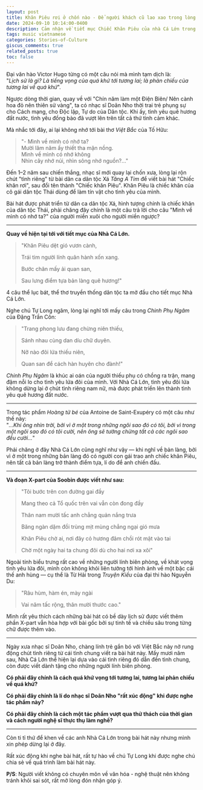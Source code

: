```yaml
---
layout: post
title: Khăn Piêu rơi ở chốn nào - Để người khách cũ lao xao trong lòng
date: 2024-09-10 10:14:00-0400
description: Cảm nhận về tiết mục Chiếc Khăn Piêu của nhà Cá Lớn trong chương trình ATVNCG 2024
tags: music vietnamese
categories: Stories-of-Culture
giscus_comments: true
related_posts: true
toc: false
---
```


Đại văn hào Victor Hugo từng có một câu nói mà mình tạm dịch là:  
"_Lịch sử là gì? Là tiếng vọng của quá khứ tới tương lai; là phản chiếu của tương lai về quá khứ_".

Ngược dòng thời gian, quay về với "Chín năm làm một Điện Biên/ Nên cành hoa đỏ nên thiên sử vàng", ta có nhạc sĩ Doãn Nho thời trai trẻ phụng sự cho Cách mạng, cho Độc lập, Tự do của Dân tộc. Khi ấy, tình yêu quê hương đất nước, tình yêu đồng bào đã vượt lên trên tất cả thứ tình cảm khác.

Mà nhắc tới đây, ai lại không nhớ tới bài thơ *Việt Bắc* của Tố Hữu:

> "- Mình về mình có nhớ ta?  
> Mười lăm năm ấy thiết tha mặn nồng.  
> Mình về mình có nhớ không  
> Nhìn cây nhớ núi, nhìn sông nhớ nguồn?..."

Đến 1–2 năm sau chiến thắng, nhạc sĩ mới quay lại chốn xưa, lòng lại rộn chút "tình riêng" từ bài dân ca dân tộc Xá *Tăng A Tim* để viết bài hát "Chiếc khăn rơi", sau đổi tên thành "Chiếc khăn Piêu". Khăn Piêu là chiếc khăn của cô gái dân tộc Thái dùng để làm tín vật cho tình yêu của mình.

Bài hát được phát triển từ dân ca dân tộc Xá, hình tượng chính là chiếc khăn của dân tộc Thái, phải chăng đây chính là một câu trả lời cho câu "Mình về mình có nhớ ta?" của người miền xuôi cho người miền ngược?

---

**Quay về hiện tại tới với tiết mục của Nhà Cá Lớn.**

> "Khăn Piêu dệt gió vươn cành,
> 
> Trái tim người lính quân hành xốn xang.
> 
> Bước chân mấy ải quan san,
> 
> Sau lưng điểm tựa bản làng quê hương!"

4 câu thể lục bát, thể thơ truyền thống dân tộc ta mở đầu cho tiết mục Nhà Cá Lớn.

Nghe chú Tự Long ngâm, lòng lại nghĩ tới mấy câu trong *Chinh Phụ Ngâm* của Đặng Trần Côn:

> "Trang phong lưu đang chừng niên thiếu,
> 
> Sánh nhau cùng dan díu chữ duyên.
> 
> Nỡ nào đôi lứa thiếu niên,
> 
> Quan san để cách hàn huyên cho đành!"

*Chinh Phụ Ngâm* là khúc ai oán của người thiếu phụ có chồng ra trận, mang đậm nỗi lo cho tình yêu lứa đôi của mình. Với Nhà Cá Lớn, tình yêu đôi lứa không dừng lại ở chút tình riêng nam nữ, mà được phát triển lên thành tình yêu quê hương đất nước.

---

Trong tác phẩm *Hoàng tử bé* của Antoine de Saint-Exupéry có một câu như thế này:  
"_...Khi ông nhìn trời, bởi vì ở một trong những ngôi sao đó có tôi, bởi vì trong một ngôi sao đó có tôi cười, nên ông sẽ tưởng chừng tất cả các ngôi sao đều cười..._"

Phải chăng ở đây Nhà Cá Lớn cũng nghĩ như vậy — khi nghĩ về bản làng, bởi vì ở một trong những bản làng đó có người con gái trao anh chiếc khăn Piêu, nên tất cả bản làng trở thành điểm tựa, lí do để anh chiến đấu.

---

**Và đoạn X-part của Soobin được viết như sau:**

> "Tôi bước trên con đường gai đầy
>  
> Mang theo cả Tổ quốc trên vai vẫn còn đong đầy
>   
> Thân nam mười tấc anh chẳng quản nắng trưa
> 
> Băng ngàn dặm đồi trùng mịt mùng chẳng ngại gió mưa
> 
> Khăn Piêu chờ ai, nơi đây cỏ hương đâm chồi rót mật vào tai
> 
> Chờ một ngày hai ta chung đôi dù cho hai nơi xa xôi"

Ngoài tính biểu trưng rất cao về những người lính biên phòng, về khát vọng tình yêu lứa đôi, mình còn không khỏi liên tưởng tới hình ảnh về một bậc cái thế anh hùng — cụ thể là Từ Hải trong *Truyện Kiều* của đại thi hào Nguyễn Du:

> "Râu hùm, hàm én, mày ngài
> 
> Vai năm tấc rộng, thân mười thước cao."

Mình rất yêu thích cách những bài hát có bề dày lịch sử được viết thêm phần X-part vẫn hòa hợp với bài gốc bởi sự tinh tế và chiều sâu trong từng chữ được thêm vào.

---

Ngày xưa nhạc sĩ Doãn Nho, chàng lính trẻ gắn bó với Việt Bắc nảy nở rung động chút tình riêng từ cái tình chung viết ra bài hát này. Mấy mươi năm sau, Nhà Cá Lớn thể hiện lại dựa vào cái tình riêng đó dẫn đến tình chung, còn được viết dành tặng cho những người lính biên phòng.

**Có phải đây chính là cách quá khứ vọng tới tương lai, tương lai phản chiếu về quá khứ?**

**Có phải đây chính là lí do nhạc sĩ Doãn Nho "rất xúc động" khi được nghe tác phẩm này?**

**Có phải đây chính là cách một tác phẩm vượt qua thử thách của thời gian và cách người nghệ sĩ thực thụ làm nghề?**

---

Còn ti tỉ thứ để khen về các anh Nhà Cá Lớn trong bài hát này nhưng mình xin phép dừng lại ở đây.

Rất xúc động khi nghe bài hát, rất tự hào về chú Tự Long khi được nghe chú chia sẻ về quá trình làm bài hát này.

**P/S**: Người viết không có chuyên môn về văn hóa - nghệ thuật nên không tránh khỏi sai sót, rất mở lòng đón nhận góp ý.

